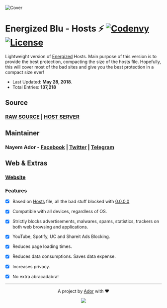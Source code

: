![Cover](https://ador.chorompotro.com/energized_blu_cover.svg)

# Energized Blu - Hosts ⚡ [![Codenvy](https://img.shields.io/badge/Cloud-CodeAnyWhere-7F3F97.svg)](https://codeanywhere.com/) [![License](https://img.shields.io/badge/License-MIT-blue.svg)](https://github.com/AdroitAdorKhan/Energized/blob/master/LICENSE)

Lightweight version of [Energized](https://github.com/AdroitAdorKhan/Energized) Hosts. Main purpose of this version is to provide the best protection, compacting the size of the hosts file. Hopefully, this will cover most of the bad sites and give you the best protection in a compact size ever!

* Last Updated: **May 28, 2018**.
* Total Entries: **137,218**

## Source

### [RAW SOURCE](https://raw.githubusercontent.com/EnergizedProtection/EnergizedBlu/master/EnergizedBlu/energized/blu) | [HOST SERVER](http://adroit.heliohost.org/energized/blu)

## Maintainer

### **Nayem Ador** - [Facebook](https://facebook.com/adroitadorkhan) | [Twitter](https://twitter.com/adroitadorkhan) | [Telegram](https://t.me/adroitadorkhan)

## Web & Extras

### [Website](https://ador.chorompotro.com/)

### Features

- [x] Based on [Hosts](http://lmgtfy.com/?q=what+is+hosts+file) file, all the bad stuff blocked with [0.0.0.0](http://lmgtfy.com/?q=what+is+0.0.0.0)

- [x] Compatible with all devices, regardless of OS.

- [x] Strictly blocks advertisements, malwares, spams, statistics, trackers on both web browsing and applications.

- [x] YouTube, Spotify, UC and Shareit Ads Blocking.

- [x] Reduces page loading times.

- [x] Reduces data consumptions. Saves data expense.

- [x] Increases privacy.

- [x] No extra abracadabra! 

---

<p align="center">A project by <a href="https://github.com/AdroitAdorKhan" target="_blank">Ador</a> with ❤<p>

<p align="center"><a href="https://saythanks.io/to/AdroitAdorKhan" target="_blank"><img src="https://img.shields.io/badge/Say%20Thanks-!-1EAEDB.svg"></a><p>

